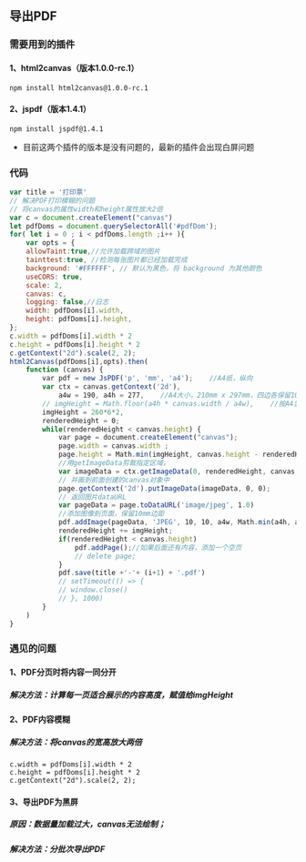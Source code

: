 ##   导出PDF

### 需要用到的插件
#### 1、html2canvas（版本1.0.0-rc.1）
`npm install html2canvas@1.0.0-rc.1`
    
#### 2、jspdf（版本1.4.1）
`npm install jspdf@1.4.1`

* 目前这两个插件的版本是没有问题的，最新的插件会出现白屏问题

### 代码
``` JavaScript
var title = '打印票'
// 解决PDF打印模糊的问题
// 将canvas的属性width和height属性放大2倍
var c = document.createElement("canvas")
let pdfDoms = document.querySelectorAll('#pdfDom');
for( let i = 0 ; i < pdfDoms.length ;i++ ){
    var opts = {
    allowTaint:true,//允许加载跨域的图片
    tainttest:true, //检测每张图片都已经加载完成
    background: '#FFFFFF', // 默认为黑色，将 background 为其他颜色
    useCORS: true,
    scale: 2,
    canvas: c,
    logging: false,//日志
    width: pdfDoms[i].width,
    height: pdfDoms[i].height,
};
c.width = pdfDoms[i].width * 2
c.height = pdfDoms[i].height * 2
c.getContext("2d").scale(2, 2);
html2Canvas(pdfDoms[i],opts).then(
    function (canvas) {
        var pdf = new JsPDF('p', 'mm', 'a4');    //A4纸，纵向
        var ctx = canvas.getContext('2d'),
            a4w = 190, a4h = 277,    //A4大小，210mm x 297mm，四边各保留10mm的边距，显示区域190x277
        // imgHeight = Math.floor(a4h * canvas.width / a4w),    //按A4显示比例换算一页图像的像素高度
        imgHeight = 260*6*2,
        renderedHeight = 0;
        while(renderedHeight < canvas.height) {
            var page = document.createElement("canvas");
            page.width = canvas.width ;
            page.height = Math.min(imgHeight, canvas.height - renderedHeight);//可能内容不足一页
            //用getImageData剪裁指定区域，
            var imageData = ctx.getImageData(0, renderedHeight, canvas.width, Math.min(imgHeight,canvas.height - renderedHeight))
            // 并画到前面创建的canvas对象中
            page.getContext('2d').putImageData(imageData, 0, 0);
            // 返回图片dataURL
            var pageData = page.toDataURL('image/jpeg', 1.0)
            //添加图像到页面，保留10mm边距
            pdf.addImage(pageData, 'JPEG', 10, 10, a4w, Math.min(a4h, a4w * page.height / page.width));
            renderedHeight += imgHeight;
            if(renderedHeight < canvas.height)
                pdf.addPage();//如果后面还有内容，添加一个空页
                // delete page;
            }
            pdf.save(title +'-'+ (i+1) + '.pdf')
            // setTimeout(() => {
            // window.close()
            // }, 1000)
        }
    )
}

```

### 遇见的问题
#### 1、PDF分页时将内容一同分开
##### 解决方法：计算每一页适合展示的内容高度，赋值给imgHeight

#### 2、PDF内容模糊
##### 解决方法：将canvas的宽高放大两倍
```
c.width = pdfDoms[i].width * 2
c.height = pdfDoms[i].height * 2
c.getContext("2d").scale(2, 2);
```

#### 3、导出PDF为黑屏
##### 原因：数据量加载过大，canvas无法绘制；
##### 解决方法：分批次导出PDF